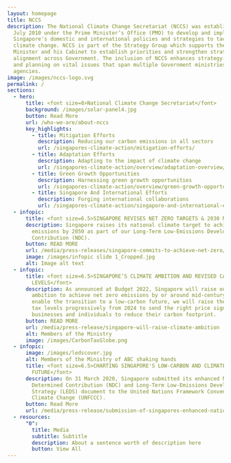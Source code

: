 ```yaml
---
layout: homepage
title: NCCS
description: The National Climate Change Secretariat (NCCS) was established on 1
  July 2010 under the Prime Minister’s Office (PMO) to develop and implement
  Singapore's domestic and international policies and strategies to tackle
  climate change. NCCS is part of the Strategy Group which supports the Prime
  Minister and his Cabinet to establish priorities and strengthen strategic
  alignment across Government. The inclusion of NCCS enhances strategy-making
  and planning on vital issues that span multiple Government ministries and
  agencies.
image: /images/nccs-logo.svg
permalink: /
sections:
  - hero:
      title: <font size=8>National Climate Change Secretariat</font>
      background: /images/solar-panel4.jpg
      button: Read More
      url: /who-we-are/about-nccs
      key_highlights:
        - title: Mitigation Efforts
          description: Reducing our carbon emissions in all sectors
          url: /singapores-climate-action/mitigation-efforts/
        - title: Adaptation Efforts
          description: Adapting to the impact of climate change
          url: /singapores-climate-action/overview/adaptation-overview/
        - title: Green Growth Opportunities
          description: Harnessing green growth opportunities
          url: /singapores-climate-action/overview/green-growth-opportunities/
        - title: Singapore And International Efforts
          description: Forging international collaborations
          url: /singapores-climate-action/singapore-and-international-efforts/
  - infopic:
      title: <font size=6.5>SINGAPORE REVISES NET ZERO TARGETS & 2030 NDC</font>
      description: Singapore raises its national climate target to achieve net zero
        emissions by 2050 as part of our Long-Term Low-Emissions Development Strategy, and revised our 2030 Nationally Determined Contribution (NDC).
        Contribution (NDC).
      button: READ MORE
      url: /media/press-releases/singapore-commits-to-achieve-net-zero/
      image: /images/infopic slide 1_Cropped.jpg
      alt: Image alt text
  - infopic:
      title: <font size=6.5>SINGAPORE’S CLIMATE AMBITION AND REVISED CARBON TAX
        LEVELS</font>
      description: As announced at Budget 2022, Singapore will raise our climate
        ambition to achieve net zero emissions by or around mid-century. To
        enable the transition to a low-carbon future, we will raise the carbon
        tax levels progressively from 2024 to send the right price signal to
        businesses and individuals to reduce their carbon footprint.
      button: READ MORE
      url: /media/press-release/singapore-will-raise-climate-ambition
      alt: Members of the Ministry
      image: /images/CarbonTaxGlobe.png
  - infopic:
      image: /images/ledscover.jpg
      alt: Members of the Ministry of ABC shaking hands
      title: <font size=6.5>CHARTING SINGAPORE'S LOW-CARBON AND CLIMATE RESILIENT
        FUTURE</font>
      description: On 31 March 2020, Singapore submitted its enhanced Nationally
        Determined Contribution (NDC) and Long-Term Low-Emissions Development
        Strategy (LEDS) document to the United Nations Framework Convention on
        Climate Change (UNFCCC).
      button: Read More
      url: /media/press-release/submission-of-singapores-enhanced-nationally-determined-contribution-and-long-term-low-emissions-development-strategy
  - resources:
      "0":
        title: Media
        subtitle: Subtitle
        description: About a sentence worth of description here
        button: View All
---
```

